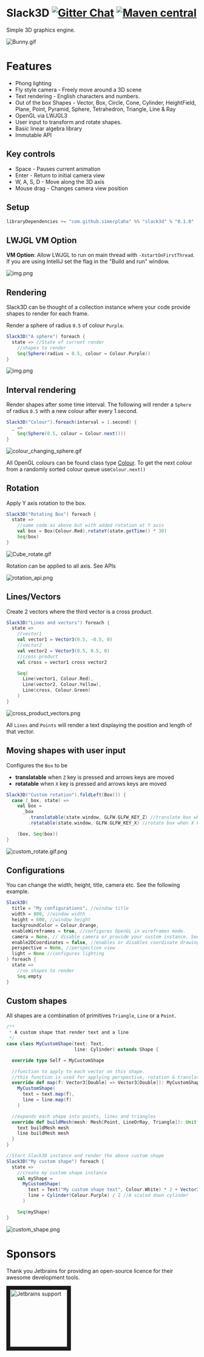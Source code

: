 # Slack3D [![Gitter Chat][gitter-badge]][gitter-link] [![Maven central][maven-badge]][maven-link]

[gitter-badge]: https://badges.gitter.im/Join%20Chat.svg

[gitter-link]: https://gitter.im/SwayDB-chat/Lobby

[maven-badge]: https://img.shields.io/maven-central/v/com.github.simerplaha/slack3d_2.13.svg

[maven-link]: https://search.maven.org/search?q=g:com.github.simerplaha%20AND%20a:slack3d_2.13

Simple 3D graphics engine.

![Bunny.gif](docs/bunny.gif)

# Features

- Phong lighting
- Fly style camera - Freely move around a 3D scene
- Text rendering - English characters and numbers.
- Out of the box Shapes - Vector, Box, Circle, Cone, Cylinder, HeightField, Plane, Point, Pyramid, Sphere, Tetrahedron,
  Triangle, Line & Ray
- OpenGL via LWJGL3
- User input to transform and rotate shapes.
- Basic linear algebra library
- Immutable API

## Key controls

- Space - Pauses current animation
- Enter - Return to initial camera view
- W, A, S, D - Move along the 3D axis
- Mouse drag - Changes camera view position

## Setup

```scala
libraryDependencies += "com.github.simerplaha" %% "slack3d" % "0.1.0"
```

## LWJGL VM Option

**VM Option**: Allow LWJGL to run on main thread with `-XstartOnFirstThread`. If you are using IntelliJ set the flag in
the "Build and run" window.

![img.png](docs/intellij_vm_option.png)

## Rendering

Slack3D can be thought of a collection instance where your code provide shapes to render for each frame.

Render a sphere of radius `0.5` of colour `Purple`.

```scala
Slack3D("A sphere") foreach {
  state => //State of current render
    //shapes to render
    Seq(Sphere(radius = 0.5, colour = Colour.Purple))
}
```

![img.png](docs/purple_sphere.png)

## Interval rendering

Render shapes after some time interval. The following will render a `Sphere` of radius `0.5` with a new colour after
every 1.second.

```scala
Slack3D("Colour").foreach(interval = 1.second) {
  _ =>
    Seq(Sphere(0.5, colour = Colour.next()))
}
```

![colour_changing_sphere.gif](docs/colour_changing_sphere.gif)

All OpenGL colours can be found class type [Colour](/graphics/src/main/scala/slack3d/graphics/colour/Colour.scala). To
get the next colour from a randomly sorted colour queue use```Colour.next()```

## Rotation

Apply Y axis rotation to the box.

```scala
Slack3D("Rotating Box") foreach {
  state =>
    //same code as above but with added rotation at Y axis
    val box = Box(Colour.Red).rotateY(state.getTime() * 30)
    Seq(box)
}
```

![Cube_rotate.gif](docs/cube_rotate.gif)

Rotation can be applied to all axis. See APIs

![rotation_api.png](docs/rotation_api.png)

## Lines/Vectors

Create 2 vectors where the third vector is a cross product.

```scala
Slack3D("Lines and vectors") foreach {
  state =>
    //vector1
    val vector1 = Vector3(0.5, -0.5, 0)
    //vector2
    val vector2 = Vector3(0.5, 0.5, 0)
    //cross product
    val cross = vector1 cross vector2

    Seq(
      Line(vector1, Colour.Red),
      Line(vector2, Colour.Yellow),
      Line(cross, Colour.Green)
    )
}
```

![cross_product_vectors.png](docs/cross_product_vectors.png)

All `Lines` and `Points` will render a text displaying the position and length of that vector.

## Moving shapes with user input

Configures the `Box` to be

- **translatable** when `Z` key is pressed and arrows keys are moved
- **rotatable** when `X` key is pressed and arrows keys are moved

```scala
Slack3D("Custom rotation").foldLeft(Box()) {
  case (_box, state) =>
    val box =
      _box
        .translatable(state.window, GLFW.GLFW_KEY_Z) //translate box when Z key is pressed
        .rotatable(state.window, GLFW.GLFW_KEY_X) //rotate box when X key is pressed

    (box, Seq(box))
}
```

![custom_rotate.gif.png](docs/custom_rotate.gif)

## Configurations

You can change the width, height, title, camera etc. See the following example.

```scala
Slack3D(
  title = "My configurations", //window title
  width = 800, //window width
  height = 600, //window height
  backgroundColor = Colour.Orange,
  enableWireframes = true, //configures OpenGL in wireframes mode. 
  camera = None, // disable camera or provide your custom instance. See how default works
  enable2DCoordinates = false, //enables or disables coordinate drawing
  perspective = None, //perspective view
  light = None //configures lighting 
) foreach {
  state =>
    //no shapes to render
    Seq.empty
}
```

## Custom shapes

All shapes are a combination of primitives `Triangle`, `Line` or a `Point`.

```scala
/**
 * A custom shape that render text and a line
 */
case class MyCustomShape(text: Text,
                         line: Cylinder) extends Shape {

  override type Self = MyCustomShape

  //function to apply to each vector on this shape.
  //this function is used for applying perspective, rotation & translation
  override def map(f: Vector3[Double] => Vector3[Double]): MyCustomShape =
    MyCustomShape(
      text = text.map(f),
      line = line.map(f)
    )

  //expands each shape into points, lines and triangles
  override def buildMesh(mesh: Mesh[Point, LineOrRay, Triangle]): Unit = {
    text buildMesh mesh
    line buildMesh mesh
  }
}

//Start Slack3D instance and render the above custom shape
Slack3D("My custom shape") foreach {
  state =>
    //create my custom shape instance
    val myShape =
      MyCustomShape(
        text = Text("My custom shape text", Colour.White) * 2 + Vector3(-0.6, 0.4), //a scaled & translated custom text
        line = Cylinder(Colour.Purple) / 2 //A scaled down cylinder
      )

    Seq(myShape)
}
```

![custom_shape.png](docs/custom_shape.png)

# Sponsors

Thank you Jetbrains for providing an open-source licence for their awesome development tools.

<a href="https://www.jetbrains.com/?from=Slack3D" target="_blank"><img src="/docs/jetbrains.png" alt="Jetbrains support" height="150" border="10" /></a>
